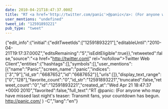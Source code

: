 ```yaml
---
date: 2010-04-21T18:47:37.000Z
title: "RT <a href='http://twitter.com/panic'>@panic</a>: (For anyone who may have missed last night's teaser: Transmit fans, your  countdown has begun. http://panic.com/ ) -C″"
user_mentions: "undefined"
tweet_id: "12591893221"
pub_type: "tweet"
---
```

{"edit_info":{"initial":{"editTweetIds":["12591893221"],"editableUntil":"2010-04-21T19:17:37.000Z","editsRemaining":"5","isEditEligible":true}},"retweeted":false,"source":"<a href=\"http://twitter.com\" rel=\"nofollow\">Twitter Web Client</a>","entities":{"hashtags":[],"symbols":[],"user_mentions":[{"name":"Panic","screen_name":"panic","indices":["3","9"],"id_str":"6687652","id":"6687652"}],"urls":[]},"display_text_range":["0","128"],"favorite_count":"0","id_str":"12591893221","truncated":false,"retweet_count":"0","id":"12591893221","created_at":"Wed Apr 21 18:47:37 +0000 2010","favorited":false,"full_text":"RT @panic: (For anyone who may have missed last night's teaser: Transmit fans, your  countdown has begun. http://panic.com/ ) -C","lang":"en"}
